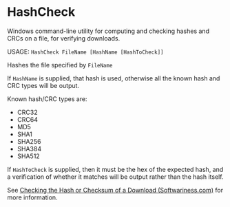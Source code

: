 HashCheck
=========

Windows command-line utility for computing and checking hashes and CRCs on a file,
for verifying downloads.

USAGE: `HashCheck FileName [HashName [HashToCheck]]`

Hashes the file specified by `FileName`

If `HashName` is supplied, that hash is used, otherwise all the known hash and CRC types will be output.

Known hash/CRC types are:
 + CRC32
 + CRC64
 + MD5
 + SHA1
 + SHA256
 + SHA384
 + SHA512

If `HashToCheck` is supplied, then it must be the hex of the expected hash, and a verification of whether it matches will be output rather than the hash itself.

See [Checking the Hash or Checksum of a Download (Softwariness.com)](https://www.softwariness.com/musings/checking-the-hash-or-checksum-of-a-download/) for more information.

